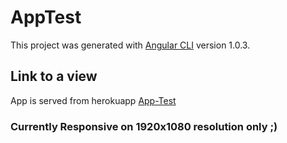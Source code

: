 # AppTest

This project was generated with [Angular CLI](https://github.com/angular/angular-cli) version 1.0.3.

## Link to a view
App is served from herokuapp [App-Test](https://ng4-material-app.herokuapp.com/)

### Currently Responsive on 1920x1080 resolution only ;)
